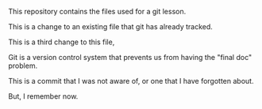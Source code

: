 This repository contains the files used for a git lesson.

This is a change to an existing file that git has already tracked.

This is a third change to this file,

Git is a version control system that prevents us from having the "final doc" problem.

This is a commit that I was not aware of, or one that I have forgotten about.

But, I remember now.


